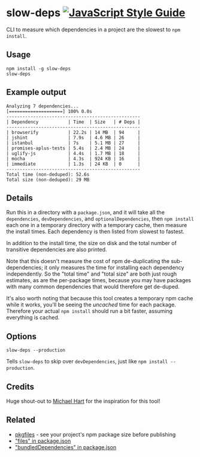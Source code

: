 slow-deps [![JavaScript Style Guide](https://img.shields.io/badge/code%20style-standard-brightgreen.svg)](http://standardjs.com/)
====

CLI to measure which dependencies in a project are the slowest to `npm install`.

Usage
----

    npm install -g slow-deps
    slow-deps

Example output
----

```
Analyzing 7 dependencies...
[====================] 100% 0.0s
--------------------------------------------------
| Dependency           | Time  | Size   | # Deps |
--------------------------------------------------
| browserify           | 22.2s | 14 MB  | 94     |
| jshint               | 7.9s  | 4.6 MB | 26     |
| istanbul             | 7s    | 5.1 MB | 27     |
| promises-aplus-tests | 5.4s  | 2.4 MB | 24     |
| uglify-js            | 4.4s  | 1.7 MB | 18     |
| mocha                | 4.3s  | 924 KB | 16     |
| immediate            | 1.3s  | 24 KB  | 0      |
--------------------------------------------------
Total time (non-deduped): 52.6s
Total size (non-deduped): 29 MB
```

Details
----


Run this in a directory with a `package.json`, and it will take all the `dependencies`, 
`devDependencies`, and `optionalDependencies`, then `npm install` each one in a temporary 
directory with a temporary cache, then measure the install times. Each dependency is then listed 
from slowest to fastest.

In addition to the install time, the size on disk and the total number of transitive dependencies are also printed.

Note that this doesn't measure the cost of npm de-duplicating the sub-dependencies; 
it only measures the time for installing each dependency independently. So the "total time" and "total size"
are both just rough estimates, as are the per-package times, because you may have packages with many common
dependencies that would therefore get de-duped.

It's also worth noting that because this tool creates a temporary npm cache while it works,
you'll be seeing the _uncached_ time for each package. Therefore your actual `npm install` should run a bit faster,
assuming everything is cached.

Options
----

    slow-deps --production

Tells `slow-deps` to skip over `devDependencies`, just like `npm install --production`.

Credits
---

Huge shout-out to [Michael Hart](https://twitter.com/hichaelmart) for the inspiration for this tool!

Related
----

- [pkgfiles](https://www.npmjs.com/package/pkgfiles) - see your project's npm package size before publishing
- ["files" in package.json](https://docs.npmjs.com/files/package.json#files)
- ["bundledDependencies" in package.json](https://docs.npmjs.com/files/package.json#bundleddependencies)
